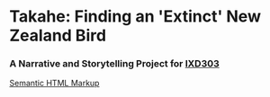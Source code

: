 # Takahe: Finding an 'Extinct' New Zealand Bird 
### A Narrative and Storytelling Project for [IXD303](http://ixdbelfast.org/curriculum/0002/02/01/narrative-and-storytelling.html)

[Semantic HTML Markup](https://sayskez.github.io/takahe/)